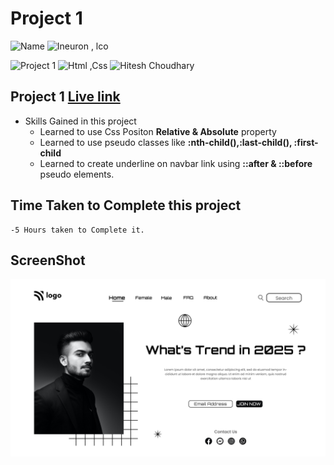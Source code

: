 # Project 1

![Name](https://img.shields.io/badge/-Ankit%20Shukla-blue)
![Ineuron , lco](https://img.shields.io/badge/Ineuron-%20lco-green)

![Project 1](https://img.shields.io/badge/-Project%20--1-red)
![Html ,Css](https://img.shields.io/badge/html-%20Css-yellowgreen)
![Hitesh Choudhary](https://img.shields.io/badge/Hitesh-Choudhary-lightgrey)

## Project 1 [Live link]()

- Skills Gained in this project 
    - Learned to use Css Positon **Relative & Absolute** property
    - Learned to use pseudo classes like **:nth-child(),:last-child(), :first-child**
    - Learned to create underline on navbar link using **::after & ::before** pseudo elements.

## Time Taken to Complete this project
    -5 Hours taken to Complete it.

## ScreenShot
![Desktop](./ScreenShot/1.png)
